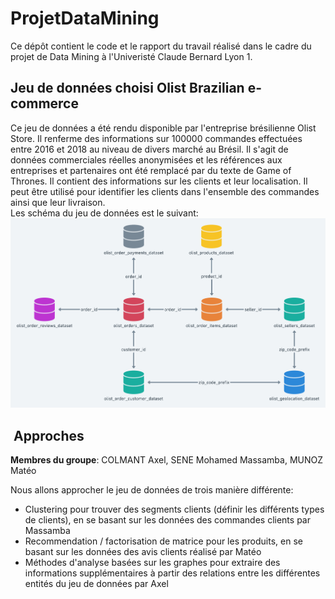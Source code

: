 # ProjetDataMining

Ce dépôt contient le code et le rapport du travail réalisé dans le cadre du projet de Data Mining à l'Univeristé Claude Bernard Lyon 1.

## Jeu de données choisi Olist Brazilian e-commerce

Ce jeu de données a été rendu disponible par l'entreprise brésilienne Olist Store. Il renferme des informations sur 100000 commandes effectuées entre 2016 et 2018 au niveau de divers marché au Brésil. Il s'agit de données commerciales réelles anonymisées et les références aux entreprises et partenaires ont été remplacé par du texte de Game of Thrones. Il contient des informations sur les clients et leur localisation. Il peut être utilisé pour identifier les clients dans l'ensemble des commandes ainsi que leur livraison.</br>
Les schéma du jeu de données est le suivant:
![Schema](./clustering/images/olist.png)


##  Approches

**Membres du groupe**: COLMANT Axel, SENE Mohamed Massamba, MUNOZ Matéo

Nous allons approcher le jeu de données de trois manière différente:
- Clustering pour trouver des segments clients (définir les différents types de clients), en se basant sur les données des commandes clients par Massamba
- Recommendation / factorisation de matrice pour les produits, en se basant sur les données des avis clients réalisé par Matéo
- Méthodes d'analyse basées sur les graphes pour extraire des informations supplémentaires à partir des relations entre les différentes entités du jeu de données par Axel

